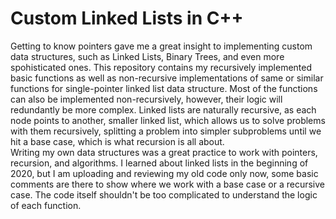 # Custom Linked Lists in C++
Getting to know pointers gave me a great insight to implementing custom data structures, such as Linked Lists, Binary Trees, and even more spohisticated ones. This repository contains my recursively implemented basic functions as well as non-recursive implementations of same or similar functions for single-pointer linked list data structure. Most of the functions can also be implemented non-recursively, however, their logic will redundantly be more complex. Linked lists are naturally recursive, as each node points to another, smaller linked list, which allows us to solve problems with them recursively, splitting a problem into simpler subproblems until we hit a base case, which is what recursion is all about.
<br/>
Writing my own data structures was a great practice to work with pointers, recursion, and algorithms. I learned about linked lists in the beginning of 2020, but I am uploading and reviewing my old code only now, some basic comments are there to show where we work with a base case or a recursive case. The code itself shouldn't be too complicated to understand the logic of each function.
